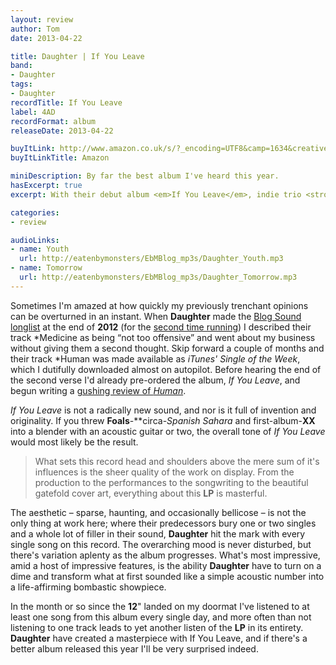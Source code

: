 ```yaml
---
layout: review
author: Tom
date: 2013-04-22

title: Daughter | If You Leave
band:
- Daughter
tags:
- Daughter
recordTitle: If You Leave
label: 4AD
recordFormat: album
releaseDate: 2013-04-22

buyItLink: http://www.amazon.co.uk/s/?_encoding=UTF8&camp=1634&creative=19450&field-keywords=daughter%20if%20you%20leave&linkCode=ur2&tag=eatebymons-21&url=search-alias%3Daps
buyItLinkTitle: Amazon

miniDescription: By far the best album I've heard this year.
hasExcerpt: true
excerpt: With their debut album <em>If You Leave</em>, indie trio <strong>Daughter</strong> come as close to a perfect record as I've heard in a long time.

categories:
- review

audioLinks:
- name: Youth
  url: http://eatenbymonsters/EbMBlog_mp3s/Daughter_Youth.mp3
- name: Tomorrow
  url: http://eatenbymonsters/EbMBlog_mp3s/Daughter_Tomorrow.mp3
---
```


Sometimes I'm amazed at how quickly my previously trenchant opinions can be overturned in an instant. When **Daughter** made the [Blog Sound longlist](http://eatenbymonsters/list-2/blog-sound-of-2013-long-list-results/) at the end of **2012** (for the [second time running](http://eatenbymonsters/list-2/blog-sound-of-2012-short-list/)) I described their track *Medicine as being “not too offensive” and went about my business without giving them a second thought. Skip forward a couple of months and their track *Human was made available as *iTunes'* *Single of the Week*, which I dutifully downloaded almost on autopilot. Before hearing the end of the second verse I'd already pre-ordered the album, *If You Leave*, and begun writing a [gushing review of *Human*](http://eatenbymonsters/review/daughter-human/).

*If You Leave* is not a radically new sound, and nor is it full of invention and originality. If you threw **Foals**-**circa-*Spanish Sahara* and first-album-**XX** into a blender with an acoustic guitar or two, the overall tone of *If You Leave* would most likely be the result.

> What sets this record head and shoulders above the mere sum of it's influences is the sheer quality of the work on display. From the production to the performances to the songwriting to the beautiful gatefold cover art, everything about this **LP** is masterful.

The aesthetic – sparse, haunting, and occasionally bellicose – is not the only thing at work here; where their predecessors bury one or two singles and a whole lot of filler in their sound, **Daughter** hit the mark with every single song on this record. The overarching mood is never disturbed, but there's variation aplenty as the album progresses. What's most impressive, amid a host of impressive features, is the ability **Daughter** have to turn on a dime and transform what at first sounded like a simple acoustic number into a life-affirming bombastic showpiece.

In the month or so since the **12**" landed on my doormat I've listened to at least one song from this album every single day, and more often than not listening to one track leads to yet another listen of the **LP** in its entirety. **Daughter** have created a masterpiece with If You Leave, and if there's a better album released this year I'll be very surprised indeed.